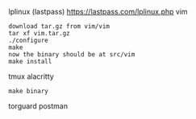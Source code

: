 lplinux (lastpass) https://lastpass.com/lplinux.php
vim
```
download tar.gz from vim/vim
tar xf vim.tar.gz
./configure
make
now the binary should be at src/vim
make install
```
tmux
alacritty
```
make binary
```
torguard
postman
